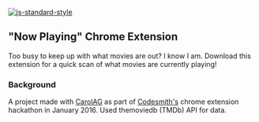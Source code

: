 [![js-standard-style](https://cdn.rawgit.com/feross/standard/master/badge.svg)](https://github.com/feross/standard)

## "Now Playing" Chrome Extension
Too busy to keep up with what movies are out? I know I am. Download this extension for a quick scan of what movies are currently playing!  

### Background
A project made with [CarolAG](https://github.com/CarolAG) as part of [Codesmith's](https://codesmith.io) chrome extension hackathon in January 2016. Used themoviedb (TMDb) API for data. 
